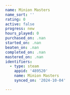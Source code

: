 ```yaml
---
name: Minion Masters
name_sort: ''
rating: 0
active: false
progress: new
hours_played: 0
purchased_on: .nan
started_on: .nan
beaten_on: .nan
completed_on: .nan
mastered_on: .nan
identifiers:
  - type: steam
    appid: '489520'
    name: Minion Masters
    synced_on: '2024-10-04'

---
```


